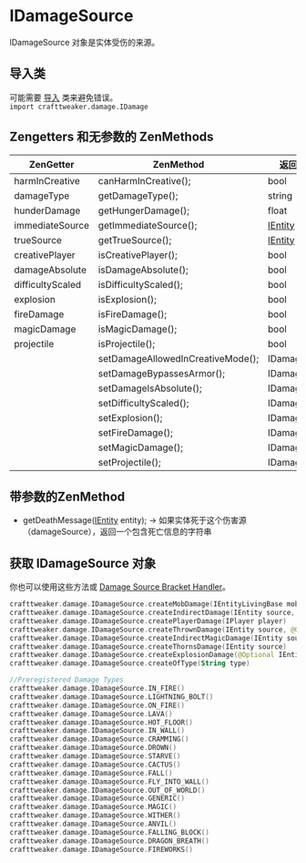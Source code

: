 # IDamageSource

IDamageSource 对象是实体受伤的来源。

## 导入类

可能需要 [导入](/AdvancedFunctions/Import/) 类来避免错误。  
`import crafttweaker.damage.IDamage`

## Zengetters 和无参数的 ZenMethods

| ZenGetter        | ZenMethod                         | 返回值类型                                 |
| ---------------- | --------------------------------- | ------------------------------------- |
| harmInCreative   | canHarmInCreative();              | bool                                  |
| damageType       | getDamageType();                  | string                                |
| hunderDamage     | getHungerDamage();                | float                                 |
| immediateSource  | getImmediateSource();             | [IEntity](/Vanilla/Entities/IEntity/) |
| trueSource       | getTrueSource();                  | [IEntity](/Vanilla/Entities/IEntity/) |
| creativePlayer   | isCreativePlayer();               | bool                                  |
| damageAbsolute   | isDamageAbsolute();               | bool                                  |
| difficultyScaled | isDifficultyScaled();             | bool                                  |
| explosion        | isExplosion();                    | bool                                  |
| fireDamage       | isFireDamage();                   | bool                                  |
| magicDamage      | isMagicDamage();                  | bool                                  |
| projectile       | isProjectile();                   | bool                                  |
|                  | setDamageAllowedInCreativeMode(); | IDamageSource                         |
|                  | setDamageBypassesArmor();         | IDamageSource                         |
|                  | setDamageIsAbsolute();            | IDamageSource                         |
|                  | setDifficultyScaled();            | IDamageSource                         |
|                  | setExplosion();                   | IDamageSource                         |
|                  | setFireDamage();                  | IDamageSource                         |
|                  | setMagicDamage();                 | IDamageSource                         |
|                  | setProjectile();                  | IDamageSource                         |

## 带参数的ZenMethod

- getDeathMessage([IEntity](/Vanilla/Entities/IEntity/) entity); → 如果实体死于这个伤害源（damageSource），返回一个包含死亡信息的字符串

## 获取 IDamageSource 对象

你也可以使用这些方法或 [Damage Source Bracket Handler](/Vanilla/Brackets/Bracket_DamageSource/)。

```kotlin
crafttweaker.damage.IDamageSource.createMobDamage(IEntityLivingBase mob)
crafttweaker.damage.IDamageSource.createIndirectDamage(IEntity source, IEntityLivingBase indirectEntityIn)
crafttweaker.damage.IDamageSource.createPlayerDamage(IPlayer player)
crafttweaker.damage.IDamageSource.createThrownDamage(IEntity source, @Optional IEntity indirectEntityIn)
crafttweaker.damage.IDamageSource.createIndirectMagicDamage(IEntity source, @Optional IEntity indirectEntityIn)
crafttweaker.damage.IDamageSource.createThornsDamage(IEntity source)
crafttweaker.damage.IDamageSource.createExplosionDamage(@Optional IEntityLivingBase entityLivingBaseIn)
crafttweaker.damage.IDamageSource.createOfType(String type)

//Preregistered Damage Types
crafttweaker.damage.IDamageSource.IN_FIRE()
crafttweaker.damage.IDamageSource.LIGHTNING_BOLT()
crafttweaker.damage.IDamageSource.ON_FIRE()
crafttweaker.damage.IDamageSource.LAVA()
crafttweaker.damage.IDamageSource.HOT_FLOOR()
crafttweaker.damage.IDamageSource.IN_WALL()
crafttweaker.damage.IDamageSource.CRAMMING()
crafttweaker.damage.IDamageSource.DROWN()
crafttweaker.damage.IDamageSource.STARVE()
crafttweaker.damage.IDamageSource.CACTUS()
crafttweaker.damage.IDamageSource.FALL()
crafttweaker.damage.IDamageSource.FLY_INTO_WALL()
crafttweaker.damage.IDamageSource.OUT_OF_WORLD()
crafttweaker.damage.IDamageSource.GENERIC()
crafttweaker.damage.IDamageSource.MAGIC()
crafttweaker.damage.IDamageSource.WITHER()
crafttweaker.damage.IDamageSource.ANVIL()
crafttweaker.damage.IDamageSource.FALLING_BLOCK()
crafttweaker.damage.IDamageSource.DRAGON_BREATH()
crafttweaker.damage.IDamageSource.FIREWORKS()
```